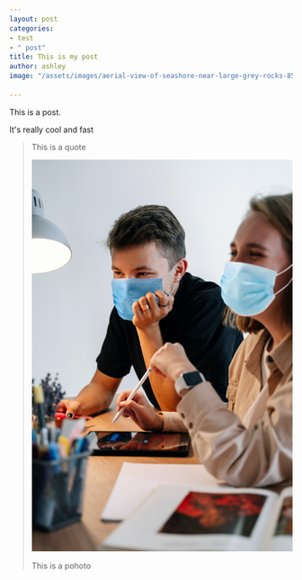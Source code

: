 ```yaml
---
layout: post
categories:
- test
- " post"
title: This is my post
author: ashley
image: "/assets/images/aerial-view-of-seashore-near-large-grey-rocks-853199.jpg"

---
```

This is a post.

It's really cool and fast

> This is a quote
>
> ![](/assets/images/collab-masks.jpg)
>
> This is a pohoto